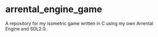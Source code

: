 # arrental_engine_game
A repository for my isometric game written in C using my own Arrental Engine and SDL2.0.
